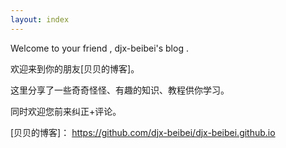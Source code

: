 ```yaml
---
layout: index
---
```


Welcome to your friend , djx-beibei's blog . 

欢迎来到你的朋友[贝贝的博客]。

这里分享了一些奇奇怪怪、有趣的知识、教程供你学习。

同时欢迎您前来纠正+评论。 

[贝贝的博客]： https://github.com/djx-beibei/djx-beibei.github.io